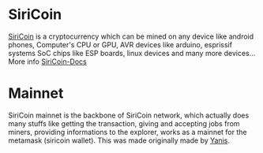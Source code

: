 # SiriCoin
[SiriCoin](https://siricoin.tech) is a cryptocurrency which can be mined on any device like android phones, Computer's CPU or GPU, AVR devices like arduino, esprissif systems SoC chips like ESP boards, linux devices and many more devices... More info [SiriCoin-Docs](https://docs.siricoin.tech)


# Mainnet
SiriCoin mainnet is the backbone of SiriCoin network, which actually does many stuffs like getting the transaction, giving and accepting jobs from miners, providing informations to the explorer, works as a mainnet for the metamask (siricoin wallet). This was made originally made by [Yanis](https://github.com/ygboucherk). 